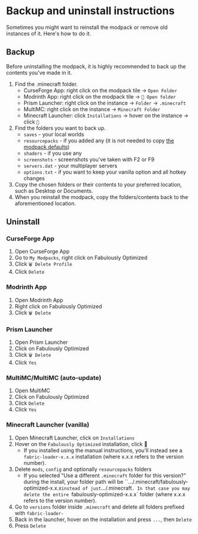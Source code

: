# Backup and uninstall instructions

Sometimes you might want to reinstall the modpack or remove old instances of it. Here's how to do it.

## Backup

Before uninstalling the modpack, it is highly recommended to back up the contents you've made in it.

1. Find the .minecraft folder.
   * CurseForge App: right click on the modpack tile → `Open Folder`
   * Modrinth App: right click on the modpack tile → `📂 Open folder`
   * Prism Launcher: right click on the instance → `Folder` → `.minecraft`
   * MultiMC: right click on the instance → `Minecraft Folder`
   * Minecraft Launcher: click `Installations` → hover on the instance → click `📁`
2. Find the folders you want to back up.
   * `saves` - your local worlds
   * `resourcepacks` - if you added any (it is not needed to copy [the modpack defaults](changed-options.md#resource-packs))
   * `shaders` - if you use any
   * `screenshots` - screenshots you've taken with F2 or F9
   * `servers.dat` - your multiplayer servers
   * `options.txt` - if you want to keep your vanilla option and all hotkey changes
3. Copy the chosen folders or their contents to your preferred location, such as Desktop or Documents.
4. When you reinstall the modpack, copy the folders/contents back to the aforementioned location.

## Uninstall

### CurseForge App

1. Open CurseForge App
2. Go to `My Modpacks`, right click on Fabulously Optimized
3. Click `🗑️ Delete Profile`
4. Click `Delete`

### Modrinth App

1. Open Modrinth App
2. Right click on Fabulously Optimized
3. Click `🗑️ Delete`

### Prism Launcher

1. Open Prism Launcher
2. Click on Fabulously Optimized
3. Click `🗑️ Delete`
4. Click `Yes`

### MultiMC/MultiMC (auto-update)

1. Open MultiMC
2. Click on Fabulously Optimized
3. Click `Delete`
4. Click `Yes`

### Minecraft Launcher (vanilla)

1. Open Minecraft Launcher, click on `Installations`
2. Hover on the `Fabulously Optimized` installation, click 📂
   * If you installed using the manual instructions, you'll instead see a `fabric-loader-x.x.x` installation (where x.x.x refers to the version number).
3. Delete `mods`, `config` and optionally `resourcepacks` folders
   * If you selected "Use a different `.minecraft` folder for this version?" during the install, your folder path will be ``.../.minecraft/fabulously-optimized-x.x.x` instead of just `.../.minecraft`. In that case you may delete the entire `fabulously-optimized-x.x.x` folder (where x.x.x refers to the version number).
5. Go to `versions` folder inside `.minecraft` and delete all folders prefixed with `fabric-loader-`
6. Back in the launcher, hover on the installation and press `...`, then `Delete`
7. Press `Delete`
